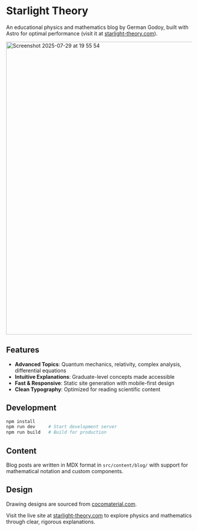 # Starlight Theory

An educational physics and mathematics blog by German Godoy, built with Astro for optimal performance (visit it at [starlight-theory.com](https://www.starlight-theory.com)).

<img width="1263" height="794" alt="Screenshot 2025-07-29 at 19 55 54" src="https://github.com/user-attachments/assets/a8982d6b-3e74-417c-adae-bd5c58838fdb" />

## Features

- **Advanced Topics**: Quantum mechanics, relativity, complex analysis, differential equations
- **Intuitive Explanations**: Graduate-level concepts made accessible 
- **Fast & Responsive**: Static site generation with mobile-first design
- **Clean Typography**: Optimized for reading scientific content

## Development

```bash
npm install
npm run dev     # Start development server
npm run build   # Build for production
```

## Content

Blog posts are written in MDX format in `src/content/blog/` with support for mathematical notation and custom components.

## Design

Drawing designs are sourced from [cocomaterial.com](https://cocomaterial.com).

Visit the live site at [starlight-theory.com](https://www.starlight-theory.com) to explore physics and mathematics through clear, rigorous explanations.
